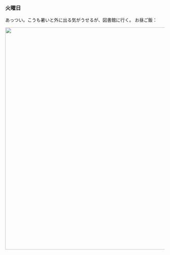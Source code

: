 ### 火曜日

あっつい。こうも暑いと外に出る気がうせるが、図書館に行く。
お昼ご飯：

<img src="https://i.imgur.com/WUiFyNc.jpeg" width="700">
